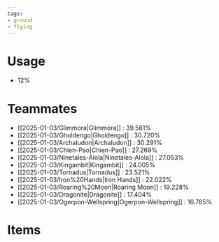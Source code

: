 ```yaml
---
tags:
- ground
- flying
---
```

# Usage
- 12%
# Teammates
- [[2025-01-03/Glimmora|Glimmora]] : 39.581%
- [[2025-01-03/Gholdengo|Gholdengo]] : 30.720%
- [[2025-01-03/Archaludon|Archaludon]] : 30.291%
- [[2025-01-03/Chien-Pao|Chien-Pao]] : 27.269%
- [[2025-01-03/Ninetales-Alola|Ninetales-Alola]] : 27.053%
- [[2025-01-03/Kingambit|Kingambit]] : 24.005%
- [[2025-01-03/Tornadus|Tornadus]] : 23.521%
- [[2025-01-03/Iron%20Hands|Iron Hands]] : 22.022%
- [[2025-01-03/Roaring%20Moon|Roaring Moon]] : 19.228%
- [[2025-01-03/Dragonite|Dragonite]] : 17.404%
- [[2025-01-03/Ogerpon-Wellspring|Ogerpon-Wellspring]] : 16.785%
# Items